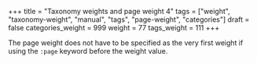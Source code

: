 +++
title = "Taxonomy weights and page weight 4"
tags = ["weight", "taxonomy-weight", "manual", "tags", "page-weight", "categories"]
draft = false
categories_weight = 999
weight = 77
tags_weight = 111
+++

The page weight does not have to be specified as the very first weight
if using the `:page` keyword before the weight value.
